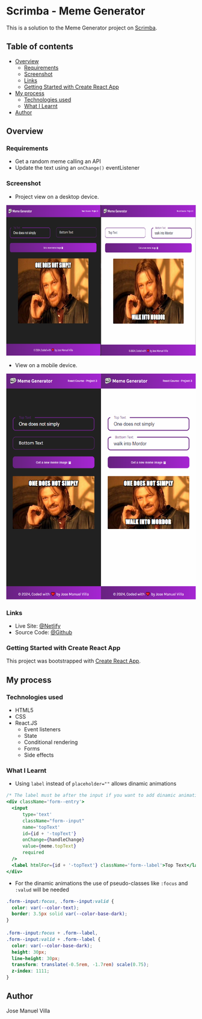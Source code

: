 # Scrimba - Meme Generator
This is a solution to the Meme Generator project on [Scrimba](https://v2.scrimba.com/learn-react-c0e).

## Table of contents

- [Overview](#overview)
  - [Requirements](#requirements)
  - [Screenshot](#screenshot)
  - [Links](#links)
  - [Getting Started with Create React App](#getting-started-with-create-react-app)
- [My process](#my-process)
  - [Technologies used](#technologies-used)
  - [What I Learnt](#what-i-learnt)
- [Author](#author)

## Overview

### Requirements

<ul>
  <li>Get a random meme calling an API</li>
  <li>Update the text using an <code>onChange()</code> eventListener</li>
</ul>

### Screenshot
- Project view on a desktop device.
<img src = "./public/screenshot_desktop.png" alt="screenshot_desktop" height="400px">

- View on a mobile device.
<img src = "./public/screenshot_mobile.png" alt="screenshot_mobile" height="600px">

### Links
- Live Site: [@Netlify](https://memegenerator-jmvilla12.netlify.app)
- Source Code: [@Github](https://github.com/jmvilla12/meme-generator)

### Getting Started with Create React App
This project was bootstrapped with [Create React App](https://github.com/facebook/create-react-app).

## My process

### Technologies used

- HTML5
- CSS
- React.JS
  - Event listeners
  - State
  - Conditional rendering
  - Forms
  - Side effects

### What I Learnt
<ul>
  <li>Using <code>label</code> instead of <code>placeholder=""</code> allows dinamic animations</li>
</ul>

```jsx
/* The label must be after the input if you want to add dinamic animations  */
<div className='form--entry'>
  <input 
      type='text'
      className="form--input"
      name='topText' 
      id={id + '-topText'}
      onChange={handleChange}
      value={meme.topText}
      required
  />
  <label htmlFor={id + '-topText'} className='form--label'>Top Text</label>
</div>
```

<ul>
  <li>For the dinamic animations the use of pseudo-classes like <code>:focus</code> and <code>:valud</code> will be needed</li>
</ul>

```css
.form--input:focus, .form--input:valid {
  color: var(--color-text);
  border: 3.5px solid var(--color-base-dark);
}

.form--input:focus + .form--label,
.form--input:valid + .form--label {
  color: var(--color-base-dark);
  height: 30px;
  line-height: 30px;
  transform: translate(-0.5rem, -1.7rem) scale(0.75);
  z-index: 1111;
}
```


## Author
Jose Manuel Villa 
